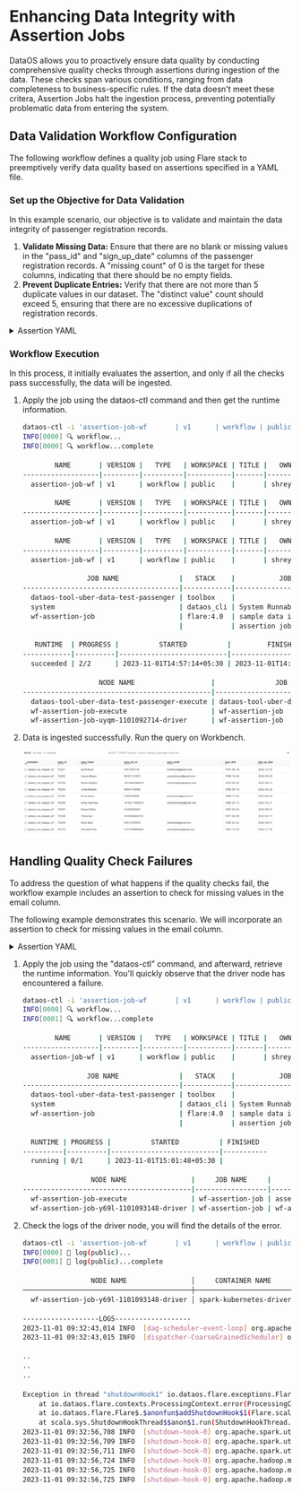 # Enhancing Data Integrity with Assertion Jobs
DataOS allows you to proactively ensure data quality by conducting comprehensive quality checks through assertions during ingestion of the data. These checks span various conditions, ranging from data completeness to business-specific rules. If the data doesn't meet these critera, Assertion Jobs halt the ingestion process, preventing potentially problematic data from entering the system.

## Data Validation Workflow Configuration
The following workflow defines a quality job using Flare stack to preemptively verify data quality based on assertions specified in a YAML file. 

### **Set up the Objective for Data Validation**

In this example scenario, our objective is to validate and maintain the data integrity of passenger registration records.

1. **Validate Missing Data:** Ensure that there are no blank or missing values in the "pass_id" and "sign_up_date" columns of the passenger registration records. A "missing count" of 0 is the target for these columns, indicating that there should be no empty fields.
2. **Prevent Duplicate Entries:** Verify that there are not more than 5 duplicate values in our dataset. The "distinct value" count should exceed 5, ensuring that there are no excessive duplications of registration records.
<details><summary>Assertion YAML</summary>
    
    ```yaml
    version: v1
    name: assertion-job-wf
    type: workflow
    title: assertions for a sample data ingestion
    description: assertions for a sample data ingestion
    workflow:
      dag:
        - name: wf-assertion-job
          title: sample data ingestion assertion job
          description: sample data ingestion assertion job
          spec:
            stack: flare:4.0
            compute: runnable-default
            flare:
              job:
                explain: true
                logLevel: INFO
                # showPreviewLines: 2
                inputs:
                  - name: sample_data
                    dataset: dataos://thirdparty001:uber_data/passenger_data/
                    format: csv
                    schemaType: sparkjson                     
                    schemaPath: dataos://thirdparty001:uber_data/schema/passenger_schema.json
    
                logLevel: INFO
    
                steps:              
                  - sequence:                  
                    - name: passenger                           
                      sql: > 
                        SELECT *
                        from sample_data   
                      functions: 
                          - name: cleanse_column_names
    
                          - name: change_column_case 
                            case: lower
    
                outputs:              
                  - name: passenger
                    dataset: dataos://icebase:sports/sample_passenger_assertion?acl=rw
                    format: Iceberg
                    title: data_uber
                    description: this dataset contains passenger csv from data_uber 
                    tags:                                                                     
                      - passenger
                    assertions:
                      - column: pass_id
                        tests:
                          - distinct_count > 5
                          - missing_count = 0
    
                      - column: sign_up_date
                        tests:
                          - distinct_count > 50
                          - missing_count < 10
    
                    options:                  
                      saveMode: overwrite
                      iceberg:
                        properties:
                          write.format.default: parquet
                          write.metadata.compression-codec: gzip
    
        
        - name: dataos-tool-uber-data-test-passenger
          spec:        
            stack: toolbox
            compute: runnable-default
            toolbox:          
              dataset: dataos://icebase:sports/sample_passenger_assertion?acl=rw
              action:            
                name: set_version
                value: latest
          dependencies:        
            - wf-assertion-job
    ```
</details>   

### **Workflow Execution**

In this process, it initially evaluates the assertion, and only if all the checks pass successfully, the data will be ingested.

1. Apply the job using the dataos-ctl command and then get the runtime information.
    
    ```bash
    dataos-ctl -i 'assertion-job-wf       | v1      | workflow | public' get runtime -r
    INFO[0000] 🔍 workflow...                                
    INFO[0000] 🔍 workflow...complete                        
    
            NAME       | VERSION |   TYPE   | WORKSPACE | TITLE |   OWNER     
    -------------------|---------|----------|-----------|-------|-------------
      assertion-job-wf | v1      | workflow | public    |       | shreyanegi  
    
            NAME       | VERSION |   TYPE   | WORKSPACE | TITLE |   OWNER     
    -------------------|---------|----------|-----------|-------|-------------
      assertion-job-wf | v1      | workflow | public    |       | shreyanegi  
    
            NAME       | VERSION |   TYPE   | WORKSPACE | TITLE |   OWNER     
    -------------------|---------|----------|-----------|-------|-------------
      assertion-job-wf | v1      | workflow | public    |       | shreyanegi  
    
                    JOB NAME               |   STACK    |           JOB TITLE            | JOB DEPENDENCIES  
    ---------------------------------------|------------|--------------------------------|-------------------
      dataos-tool-uber-data-test-passenger | toolbox    |                                | wf-assertion-job  
      system                               | dataos_cli | System Runnable Steps          |                   
      wf-assertion-job                     | flare:4.0  | sample data ingestion          |                   
                                           |            | assertion job                  |                   
    
       RUNTIME  | PROGRESS |          STARTED          |         FINISHED           
    ------------|----------|---------------------------|----------------------------
      succeeded | 2/2      | 2023-11-01T14:57:14+05:30 | 2023-11-01T14:58:57+05:30  
    
                       NODE NAME                   |               JOB NAME               |                                  POD NAME                                   | DATA PLANE |     TYPE     |       CONTAINERS        |   PHASE    
    -----------------------------------------------|--------------------------------------|-----------------------------------------------------------------------------|------------|--------------|-------------------------|------------
      dataos-tool-uber-data-test-passenger-execute | dataos-tool-uber-data-test-passenger | assertion-job-wf-uyqm-plr-dataos-tool-uber-data-test-passenger-t-3179012171 | hub        | pod-workflow | wait,main               | succeeded  
      wf-assertion-job-execute                     | wf-assertion-job                     | assertion-job-wf-uyqm-plr-wf-assertion-job-t-403567081                      | hub        | pod-workflow | main                    | succeeded  
      wf-assertion-job-uyqm-1101092714-driver      | wf-assertion-job                     | wf-assertion-job-uyqm-1101092714-driver                                     | hub        | pod-flare    | spark-kubernetes-driver | completed
    ```
    
2. Data is ingested successfully. Run the query on Workbench.
    
    ![pre_sink_assertion_pass.png](pre_sink_assertion_pass.png)
    

## Handling Quality Check Failures

To address the question of what happens if the quality checks fail, the workflow example includes an assertion to check for missing values in the email column.

The following example demonstrates this scenario. We will incorporate an assertion to check for missing values in the email column. 

<details><summary>Assertion YAML</summary>
    
    ```yaml
    version: v1
    name: assertion-job-wf
    type: workflow
    title: assertions for a sample data ingestion
    description: assertions for a sample data ingestion
    workflow:
      dag:
        - name: wf-assertion-job
          title: sample data ingestion assertion job
          description: sample data ingestion assertion job
          spec:
            stack: flare:4.0
            compute: runnable-default
            flare:
              job:
                explain: true
                logLevel: INFO
                # showPreviewLines: 2
                inputs:
                  - name: sample_data
                    dataset: dataos://thirdparty001:uber_data/passenger_data/
                    format: csv
                    schemaType: sparkjson                     
                    schemaPath: dataos://thirdparty001:uber_data/schema/passenger_schema.json
    
                logLevel: INFO
    
                steps:              
                  - sequence:                  
                    - name: passenger                           
                      sql: > 
                        SELECT *
                        from sample_data   
                      functions: 
                          - name: cleanse_column_names
    
                          - name: change_column_case 
                            case: lower
                outputs:              
                  - name: passenger
                    dataset: dataos://icebase:sports/sample_passenger_assertion?acl=rw
                    format: Iceberg
                    title: data_uber
                    description: this dataset contains passenger csv from data_uber 
                    tags:                                                                     
                      - passenger
                    assertions:
                      - column: pass_id
                        tests:
                          - distinct_count > 5
                          - missing_count > 5 
    
                      - column: pass_email
                        tests:
                          - distinct_count > 50
                          - missing_count = 0
    
                    options:                  
                      saveMode: overwrite
                      iceberg:
                        properties:
                          write.format.default: parquet
                          write.metadata.compression-codec: gzip
    
        
        - name: dataos-tool-uber-data-test-passenger
          spec:        
            stack: toolbox
            compute: runnable-default
            toolbox:          
              dataset: dataos://icebase:sports/sample_passenger_assertion?acl=rw
              action:            
                name: set_version
                value: latest
          dependencies:        
            - wf-assertion-job
    ```
</details>
 
1. Apply the job using the "dataos-ctl" command, and afterward, retrieve the runtime information. You'll quickly observe that the driver node has encountered a failure.
    
    ```bash
    dataos-ctl -i 'assertion-job-wf       | v1      | workflow | public' get runtime -r
    INFO[0000] 🔍 workflow...                                
    INFO[0001] 🔍 workflow...complete                        
    
            NAME       | VERSION |   TYPE   | WORKSPACE | TITLE |   OWNER     
    -------------------|---------|----------|-----------|-------|-------------
      assertion-job-wf | v1      | workflow | public    |       | shreyanegi  
    
                    JOB NAME               |   STACK    |           JOB TITLE            | JOB DEPENDENCIES  
    ---------------------------------------|------------|--------------------------------|-------------------
      dataos-tool-uber-data-test-passenger | toolbox    |                                | wf-assertion-job  
      system                               | dataos_cli | System Runnable Steps          |                   
      wf-assertion-job                     | flare:4.0  | sample data ingestion          |                   
                                           |            | assertion job                  |                   
    
      RUNTIME | PROGRESS |          STARTED          | FINISHED  
    ----------|----------|---------------------------|-----------
      running | 0/1      | 2023-11-01T15:01:48+05:30 |           
    
                     NODE NAME                |     JOB NAME     |                        POD NAME                         | DATA PLANE |     TYPE     |       CONTAINERS        |  PHASE   
    ------------------------------------------|------------------|---------------------------------------------------------|------------|--------------|-------------------------|----------
      wf-assertion-job-execute                | wf-assertion-job | assertion-job-wf-y69l-0vf-wf-assertion-job-t-4041865281 | hub        | pod-workflow | main                    | running  
      wf-assertion-job-y69l-1101093148-driver | wf-assertion-job | wf-assertion-job-y69l-1101093148-driver                 | hub        | pod-flare    | spark-kubernetes-driver | failed
    ```
2. Check the logs of the driver node, you will find the details of the error.
    
    ```bash
    dataos-ctl -i 'assertion-job-wf       | v1      | workflow | public' --node wf-assertion-job-y69l-1101093148-driver log 
    INFO[0000] 📃 log(public)...                             
    INFO[0001] 📃 log(public)...complete                     
    
                     NODE NAME                │     CONTAINER NAME      │ ERROR  
    ──────────────────────────────────────────┼─────────────────────────┼────────
      wf-assertion-job-y69l-1101093148-driver │ spark-kubernetes-driver │        
    
    -------------------LOGS-------------------
    2023-11-01 09:32:43,014 INFO  [dag-scheduler-event-loop] org.apache.spark.scheduler.TaskSchedulerImpl: Adding task set 29.0 with 2 tasks resource profile 0
    2023-11-01 09:32:43,015 INFO  [dispatcher-CoarseGrainedScheduler] org.apache.spark.scheduler.TaskSetManager: Starting task 0.0 in stage 29.0 (TID 27) (10.212.4.184, executor 1, partition 0, PROCESS_LOCAL, 5239 bytes) taskResourceAssignments Map()
    
    ..
    ..
    ..
    
    Exception in thread "shutdownHook1" io.dataos.flare.exceptions.FlareException: 1 out of 4 assertions failed for dataset dataos://icebase:sports/sample_passenger_assertion. For more details, please look into the assertion results table in logs.
    	at io.dataos.flare.contexts.ProcessingContext.error(ProcessingContext.scala:87)
    	at io.dataos.flare.Flare$.$anonfun$addShutdownHook$1(Flare.scala:90)
    	at scala.sys.ShutdownHookThread$$anon$1.run(ShutdownHookThread.scala:37)
    2023-11-01 09:32:56,708 INFO  [shutdown-hook-0] org.apache.spark.util.ShutdownHookManager: Shutdown hook called
    2023-11-01 09:32:56,709 INFO  [shutdown-hook-0] org.apache.spark.util.ShutdownHookManager: Deleting directory /var/data/spark-10bd9b8a-9e7a-4867-807c-a91493ee1eb6/spark-285e186a-2af2-4d4c-a4af-6ff88f063494
    2023-11-01 09:32:56,711 INFO  [shutdown-hook-0] org.apache.spark.util.ShutdownHookManager: Deleting directory /tmp/spark-7bf3b87c-e47a-4411-810d-6d6294435168
    2023-11-01 09:32:56,724 INFO  [shutdown-hook-0] org.apache.hadoop.metrics2.impl.MetricsSystemImpl: Stopping azure-file-system metrics system...
    2023-11-01 09:32:56,725 INFO  [shutdown-hook-0] org.apache.hadoop.metrics2.impl.MetricsSystemImpl: azure-file-system metrics system stopped.
    2023-11-01 09:32:56,725 INFO  [shutdown-hook-0] org.apache.hadoop.metrics2.impl.MetricsSystemImpl: azure-file-system metrics system shutdown complete.
    ```